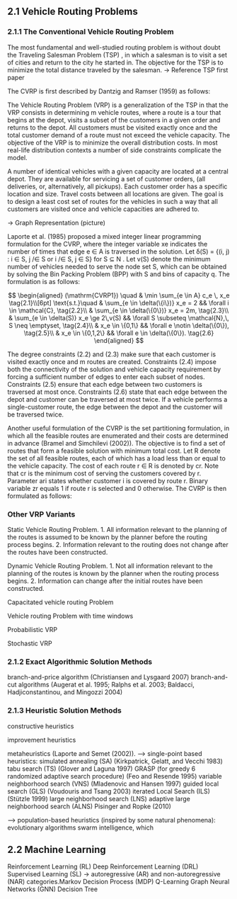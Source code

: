 ##  2.1 Vehicle Routing Problems

###  2.1.1 The Conventional Vehicle Routing Problem

The most fundamental and well-studied routing problem is without doubt the Traveling Salesman Problem (TSP) , in which a salesman is to visit a set of cities and return to the city he started in. The objective for the TSP is to minimize the total distance traveled by the salesman.
-> Reference TSP first paper

The CVRP is first described by Dantzig and Ramser (1959) as follows: 

The Vehicle Routing Problem (VRP) is a generalization of the TSP in that the VRP consists in determining m vehicle routes, where a route is a tour that begins at the depot, visits a subset of the customers in a given order and returns to the depot. All customers must be visited exactly once and the total customer demand of a route must not exceed the vehicle capacity. The objective of the VRP is to minimize the overall distribution costs. In most real-life distribution contexts a number of side constraints complicate the model.

A number of identical vehicles with a given capacity are located at a central depot. They are available for servicing a set of customer orders, (all deliveries, or, alternatively, all pickups). Each customer order has a specific location and size. Travel costs between all locations are given. The goal is to design a least cost set of routes for the vehicles in such a way that all customers are visited once and vehicle capacities are adhered to.

-> Graph Representation (picture)


Laporte et al. (1985) proposed a mixed integer linear programming formulation for the CVRP, where the integer variable xe indicates the number of times that edge e ∈ A is traversed in the solution. Let δ(S) = {(i, j) : i ∈ S, j /∈ S or i /∈ S, j ∈ S} for S ⊆ N . Let v(S) denote the minimum number of vehicles needed to serve the node set S, which can be obtained by solving the Bin Packing Problem (BPP) with S and bins of capacity q. The formulation is as follows:

$$
\begin{aligned}
(\mathrm{CVRP1}) \quad 
& \min \sum_{e \in A} c_e \, x_e \tag{2.1}\\[6pt]
\text{s.t.}\quad
& \sum_{e \in \delta(\{i\})} x_e = 2 
    && \forall i \in \mathcal{C}, \tag{2.2}\\
& \sum_{e \in \delta(\{0\})} x_e = 2m, \tag{2.3}\\
& \sum_{e \in \delta(S)} x_e \ge 2\,v(S) 
    && \forall S \subseteq \mathcal{N},\, S \neq \emptyset, \tag{2.4}\\
& x_e \in \{0,1\}  
    && \forall e \notin \delta(\{0\}), \tag{2.5}\\
& x_e \in \{0,1,2\} 
    && \forall e \in \delta(\{0\}). \tag{2.6}
\end{aligned}
$$

The degree constraints (2.2) and (2.3) make sure that each customer is visited exactly once and m routes are created. Constraints (2.4) impose both the connectivity of the solution and vehicle capacity requirement by forcing a sufficient number of edges to enter each subset of nodes. Constraints (2.5) ensure that each edge between two customers is traversed at most once. Constraints (2.6) state that each edge between the depot and customer can be traversed at most twice. If a vehicle performs a single-customer route, the edge between the depot and the customer will be traversed twice.

Another useful formulation of the CVRP is the set partitioning formulation, in which all the feasible routes are enumerated and their costs are determined in advance (Bramel and Simchilevi (2002)). The objective is to find a set of routes that form a feasible solution with minimum total cost. Let R denote the set of all feasible routes, each of which has a load less than or equal to the vehicle capacity. The cost of each route r ∈ R is denoted by cr. Note that cr is the minimum cost of serving the customers covered by r. Parameter ari states
whether customer i is covered by route r. Binary variable zr equals 1 if route r is selected and 0 otherwise. The CVRP is then formulated as follows:

###  Other VRP Variants

Static Vehicle Routing Problem. 1. All information relevant to the planning of the routes is assumed to be known by the planner before the routing process begins. 2. Information relevant to the routing does not change after the routes have been constructed.

Dynamic Vehicle Routing Problem. 1. Not all information relevant to the planning of the routes is known by the planner when the routing process begins. 2. Information can change after the initial routes have been constructed.

Capacitated vehicle routing Problem

Vehicle routing Problem with time windows

Probabilistic VRP

Stochastic VRP






### 2.1.2 Exact Algorithmic Solution Methods
branch-and-price algorithm (Christiansen and Lysgaard 2007)
branch-and-cut algorithms (Augerat et al. 1995; Ralphs et al. 2003; Baldacci, Hadjiconstantinou, and Mingozzi 2004)
### 2.1.3 Heuristic Solution Methods

constructive heuristics

improvement heuristics

metaheuristics (Laporte and Semet (2002)).
--> single-point based heuristics:
	simulated annealing (SA) (Kirkpatrick, Gelatt, and Vecchi 1983)
	tabu search (TS) (Glover and Laguna 1997)
	GRASP (for greedy 6 randomized adaptive search procedure) (Feo and Resende 1995)
	variable neighborhood search (VNS) (Mladenovic and Hansen 1997)
	guided local search (GLS) (Voudouris and Tsang 2003)
	iterated Local Search (ILS) (Stützle 1999)
	large neighborhood search (LNS) 
	adaptive large neighborhood search (ALNS) Pisinger and Ropke (2010)
	
--> population-based heuristics (inspired by some natural phenomena):
	evolutionary algorithms
	swarm intelligence, which

## 2.2 Machine Learning
Reinforcement Learning (RL)
Deep Reinforcement Learning (DRL)
Supervised Learning (SL) -> autoregressive (AR) and non-autoregressive (NAR) categories.Markov Decision Process (MDP)
Q-Learning
Graph Neural Networks (GNN)
Decision Tree
